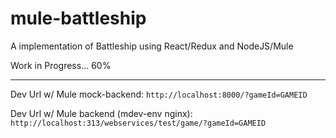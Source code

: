 # mule-battleship

A implementation of Battleship using React/Redux and NodeJS/Mule

Work in Progress... 60%


----------
Dev Url w/ Mule mock-backend: `http://localhost:8000/?gameId=GAMEID`

Dev Url w/ Mule backend (mdev-env nginx): `http://localhost:313/webservices/test/game/?gameId=GAMEID`
